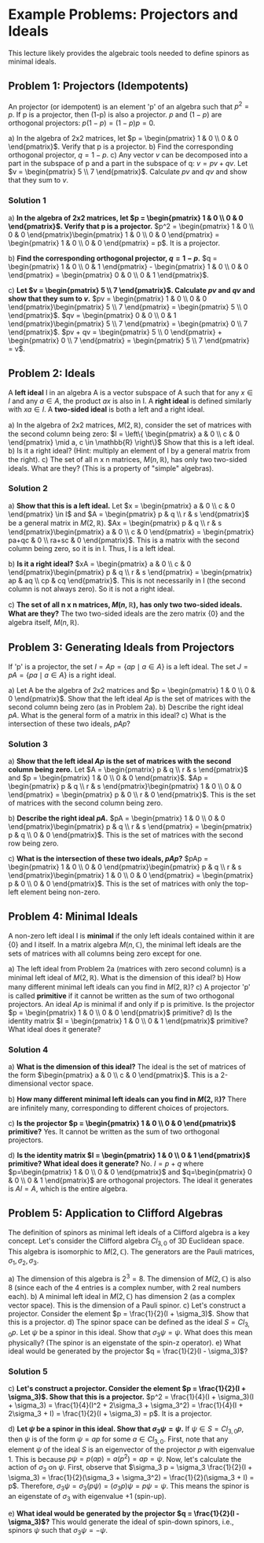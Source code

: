 # Example Problems: Projectors and Ideals

This lecture likely provides the algebraic tools needed to define spinors as minimal ideals.

## Problem 1: Projectors (Idempotents)

An projector (or idempotent) is an element 'p' of an algebra such that $p^2 = p$.
If p is a projector, then (1-p) is also a projector.
$p$ and $(1-p)$ are orthogonal projectors: $p(1-p) = (1-p)p = 0$.

a) In the algebra of 2x2 matrices, let $p = \begin{pmatrix} 1 & 0 \\ 0 & 0 \end{pmatrix}$. Verify that p is a projector.
b) Find the corresponding orthogonal projector, $q = 1-p$.
c) Any vector $v$ can be decomposed into a part in the subspace of p and a part in the subspace of q: $v = pv + qv$.
   Let $v = \begin{pmatrix} 5 \\ 7 \end{pmatrix}$. Calculate $pv$ and $qv$ and show that they sum to $v$.

### Solution 1

a) **In the algebra of 2x2 matrices, let $p = \begin{pmatrix} 1 & 0 \\ 0 & 0 \end{pmatrix}$. Verify that p is a projector.**
$p^2 = \begin{pmatrix} 1 & 0 \\ 0 & 0 \end{pmatrix}\begin{pmatrix} 1 & 0 \\ 0 & 0 \end{pmatrix} = \begin{pmatrix} 1 & 0 \\ 0 & 0 \end{pmatrix} = p$. It is a projector.

b) **Find the corresponding orthogonal projector, $q = 1-p$.**
$q = \begin{pmatrix} 1 & 0 \\ 0 & 1 \end{pmatrix} - \begin{pmatrix} 1 & 0 \\ 0 & 0 \end{pmatrix} = \begin{pmatrix} 0 & 0 \\ 0 & 1 \end{pmatrix}$.

c) **Let $v = \begin{pmatrix} 5 \\ 7 \end{pmatrix}$. Calculate $pv$ and $qv$ and show that they sum to $v$.**
$pv = \begin{pmatrix} 1 & 0 \\ 0 & 0 \end{pmatrix}\begin{pmatrix} 5 \\ 7 \end{pmatrix} = \begin{pmatrix} 5 \\ 0 \end{pmatrix}$.
$qv = \begin{pmatrix} 0 & 0 \\ 0 & 1 \end{pmatrix}\begin{pmatrix} 5 \\ 7 \end{pmatrix} = \begin{pmatrix} 0 \\ 7 \end{pmatrix}$.
$pv + qv = \begin{pmatrix} 5 \\ 0 \end{pmatrix} + \begin{pmatrix} 0 \\ 7 \end{pmatrix} = \begin{pmatrix} 5 \\ 7 \end{pmatrix} = v$.

## Problem 2: Ideals

A **left ideal** I in an algebra A is a vector subspace of A such that for any $x \in I$ and any $a \in A$, the product $ax$ is also in I.
A **right ideal** is defined similarly with $xa \in I$.
A **two-sided ideal** is both a left and a right ideal.

a) In the algebra of 2x2 matrices, $M(2, \mathbb{R})$, consider the set of matrices with the second column being zero:
   $I = \left\{ \begin{pmatrix} a & 0 \\ c & 0 \end{pmatrix} \mid a, c \in \mathbb{R} \right\}$
   Show that this is a left ideal.
b) Is it a right ideal? (Hint: multiply an element of I by a general matrix from the right).
c) The set of all n x n matrices, $M(n, \mathbb{R})$, has only two two-sided ideals. What are they? (This is a property of "simple" algebras).

### Solution 2

a) **Show that this is a left ideal.**
Let $x = \begin{pmatrix} a & 0 \\ c & 0 \end{pmatrix} \in I$ and $A = \begin{pmatrix} p & q \\ r & s \end{pmatrix}$ be a general matrix in $M(2, \mathbb{R})$.
$Ax = \begin{pmatrix} p & q \\ r & s \end{pmatrix}\begin{pmatrix} a & 0 \\ c & 0 \end{pmatrix} = \begin{pmatrix} pa+qc & 0 \\ ra+sc & 0 \end{pmatrix}$.
This is a matrix with the second column being zero, so it is in I. Thus, I is a left ideal.

b) **Is it a right ideal?**
$xA = \begin{pmatrix} a & 0 \\ c & 0 \end{pmatrix}\begin{pmatrix} p & q \\ r & s \end{pmatrix} = \begin{pmatrix} ap & aq \\ cp & cq \end{pmatrix}$.
This is not necessarily in I (the second column is not always zero). So it is not a right ideal.

c) **The set of all n x n matrices, $M(n, \mathbb{R})$, has only two two-sided ideals. What are they?**
The two two-sided ideals are the zero matrix {0} and the algebra itself, $M(n, \mathbb{R})$.

## Problem 3: Generating Ideals from Projectors

If 'p' is a projector, the set $I = Ap = \{ap \mid a \in A\}$ is a left ideal.
The set $J = pA = \{pa \mid a \in A\}$ is a right ideal.

a) Let A be the algebra of 2x2 matrices and $p = \begin{pmatrix} 1 & 0 \\ 0 & 0 \end{pmatrix}$.
   Show that the left ideal $Ap$ is the set of matrices with the second column being zero (as in Problem 2a).
b) Describe the right ideal $pA$. What is the general form of a matrix in this ideal?
c) What is the intersection of these two ideals, $pAp$?

### Solution 3

a) **Show that the left ideal $Ap$ is the set of matrices with the second column being zero.**
Let $A = \begin{pmatrix} p & q \\ r & s \end{pmatrix}$ and $p = \begin{pmatrix} 1 & 0 \\ 0 & 0 \end{pmatrix}$.
$Ap = \begin{pmatrix} p & q \\ r & s \end{pmatrix}\begin{pmatrix} 1 & 0 \\ 0 & 0 \end{pmatrix} = \begin{pmatrix} p & 0 \\ r & 0 \end{pmatrix}$.
This is the set of matrices with the second column being zero.

b) **Describe the right ideal $pA$.**
$pA = \begin{pmatrix} 1 & 0 \\ 0 & 0 \end{pmatrix}\begin{pmatrix} p & q \\ r & s \end{pmatrix} = \begin{pmatrix} p & q \\ 0 & 0 \end{pmatrix}$.
This is the set of matrices with the second row being zero.

c) **What is the intersection of these two ideals, $pAp$?**
$pAp = \begin{pmatrix} 1 & 0 \\ 0 & 0 \end{pmatrix}\begin{pmatrix} p & q \\ r & s \end{pmatrix}\begin{pmatrix} 1 & 0 \\ 0 & 0 \end{pmatrix} = \begin{pmatrix} p & 0 \\ 0 & 0 \end{pmatrix}$.
This is the set of matrices with only the top-left element being non-zero.

## Problem 4: Minimal Ideals

A non-zero left ideal I is **minimal** if the only left ideals contained within it are {0} and I itself.
In a matrix algebra $M(n, \mathbb{C})$, the minimal left ideals are the sets of matrices with all columns being zero except for one.

a) The left ideal from Problem 2a (matrices with zero second column) is a minimal left ideal of $M(2, \mathbb{R})$.
   What is the dimension of this ideal?
b) How many different minimal left ideals can you find in $M(2, \mathbb{R})$?
c) A projector 'p' is called **primitive** if it cannot be written as the sum of two orthogonal projectors.
   An ideal $Ap$ is minimal if and only if p is primitive.
   Is the projector $p = \begin{pmatrix} 1 & 0 \\ 0 & 0 \end{pmatrix}$ primitive?
d) Is the identity matrix $I = \begin{pmatrix} 1 & 0 \\ 0 & 1 \end{pmatrix}$ primitive? What ideal does it generate?

### Solution 4

a) **What is the dimension of this ideal?**
The ideal is the set of matrices of the form $\begin{pmatrix} a & 0 \\ c & 0 \end{pmatrix}$. This is a 2-dimensional vector space.

b) **How many different minimal left ideals can you find in $M(2, \mathbb{R})$?**
There are infinitely many, corresponding to different choices of projectors.

c) **Is the projector $p = \begin{pmatrix} 1 & 0 \\ 0 & 0 \end{pmatrix}$ primitive?**
Yes. It cannot be written as the sum of two orthogonal projectors.

d) **Is the identity matrix $I = \begin{pmatrix} 1 & 0 \\ 0 & 1 \end{pmatrix}$ primitive? What ideal does it generate?**
No. $I = p + q$ where $p=\begin{pmatrix} 1 & 0 \\ 0 & 0 \end{pmatrix}$ and $q=\begin{pmatrix} 0 & 0 \\ 0 & 1 \end{pmatrix}$ are orthogonal projectors.
The ideal it generates is $AI = A$, which is the entire algebra.

## Problem 5: Application to Clifford Algebras

The definition of spinors as minimal left ideals of a Clifford algebra is a key concept.
Let's consider the Clifford algebra $Cl_{3,0}$ of 3D Euclidean space. This algebra is isomorphic to $M(2, \mathbb{C})$.
The generators are the Pauli matrices, $\sigma_1, \sigma_2, \sigma_3$.

a) The dimension of this algebra is $2^3=8$. The dimension of $M(2, \mathbb{C})$ is also 8 (since each of the 4 entries is a complex number, with 2 real numbers each).
b) A minimal left ideal in $M(2, \mathbb{C})$ has dimension 2 (as a complex vector space). This is the dimension of a Pauli spinor.
c) Let's construct a projector. Consider the element $p = \frac{1}{2}(I + \sigma_3)$. Show that this is a projector.
d) The spinor space can be defined as the ideal $S = Cl_{3,0} p$. 
   Let $\psi$ be a spinor in this ideal. Show that $\sigma_3 \psi = \psi$. 
   What does this mean physically? (The spinor is an eigenstate of the spin-z operator).
e) What ideal would be generated by the projector $q = \frac{1}{2}(I - \sigma_3)$?

### Solution 5

c) **Let's construct a projector. Consider the element $p = \frac{1}{2}(I + \sigma_3)$. Show that this is a projector.**
$p^2 = \frac{1}{4}(I + \sigma_3)(I + \sigma_3) = \frac{1}{4}(I^2 + 2\sigma_3 + \sigma_3^2) = \frac{1}{4}(I + 2\sigma_3 + I) = \frac{1}{2}(I + \sigma_3) = p$.
It is a projector.

d) **Let $\psi$ be a spinor in this ideal. Show that $\sigma_3 \psi = \psi$.**
If $\psi \in S = Cl_{3,0} p$, then $\psi$ is of the form $\psi = a p$ for some $a \in Cl_{3,0}$.
First, note that any element $\psi$ of the ideal $S$ is an eigenvector of the projector $p$ with eigenvalue 1. This is because $p \psi = p(ap) = a(p^2) = ap = \psi$.
Now, let's calculate the action of $\sigma_3$ on $\psi$.
First, observe that $\sigma_3 p = \sigma_3 \frac{1}{2}(I + \sigma_3) = \frac{1}{2}(\sigma_3 + \sigma_3^2) = \frac{1}{2}(\sigma_3 + I) = p$.
Therefore, $\sigma_3 \psi = \sigma_3 (p \psi) = (\sigma_3 p) \psi = p \psi = \psi$.
This means the spinor is an eigenstate of $\sigma_3$ with eigenvalue +1 (spin-up).

e) **What ideal would be generated by the projector $q = \frac{1}{2}(I - \sigma_3)$?**
This would generate the ideal of spin-down spinors, i.e., spinors $\psi$ such that $\sigma_3\psi = -\psi$.
